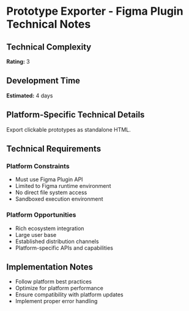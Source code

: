 # Prototype Exporter - Figma Plugin Technical Notes

## Technical Complexity
**Rating:** 3

## Development Time
**Estimated:** 4 days

## Platform-Specific Technical Details
Export clickable prototypes as standalone HTML.

## Technical Requirements

### Platform Constraints
- Must use Figma Plugin API
- Limited to Figma runtime environment
- No direct file system access
- Sandboxed execution environment

### Platform Opportunities
- Rich ecosystem integration
- Large user base
- Established distribution channels
- Platform-specific APIs and capabilities

## Implementation Notes
- Follow platform best practices
- Optimize for platform performance
- Ensure compatibility with platform updates
- Implement proper error handling
